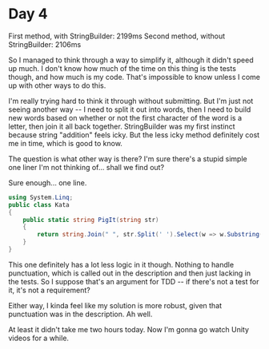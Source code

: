 ﻿# Day 4

First method, with StringBuilder: 2199ms
Second method, without StringBuilder: 2106ms

So I managed to think through a way to simplify it, although it didn't speed up much. I don't know how much of the time on this thing is the tests though, and how much is my code. That's impossible to know unless I come up with other ways to do this. 

I'm really trying hard to think it through without submitting. But I'm just not seeing another way -- I need to split it out into words, then I need to build new words based on whether or not the first character of the word is a letter, then join it all back together. StringBuilder was my first instinct because string "addition" feels icky. But the less icky method definitely cost me in time, which is good to know.

The question is what other way is there? I'm sure there's a stupid simple one liner I'm not thinking of... shall we find out?

Sure enough... one line.

```c#
using System.Linq;
public class Kata
{
    public static string PigIt(string str)
    {
        return string.Join(" ", str.Split(' ').Select(w => w.Substring(1) + w[0] + "ay"));
    }
}
```

This one definitely has a lot less logic in it though. Nothing to handle punctuation, which is called out in the description and then just lacking in the tests. So I suppose that's an argument for TDD -- if there's not a test for it, it's not a requirement? 

Either way, I kinda feel like my solution is more robust, given that punctuation was in the description. Ah well.

At least it didn't take me two hours today. Now I'm gonna go watch Unity videos for a while.
